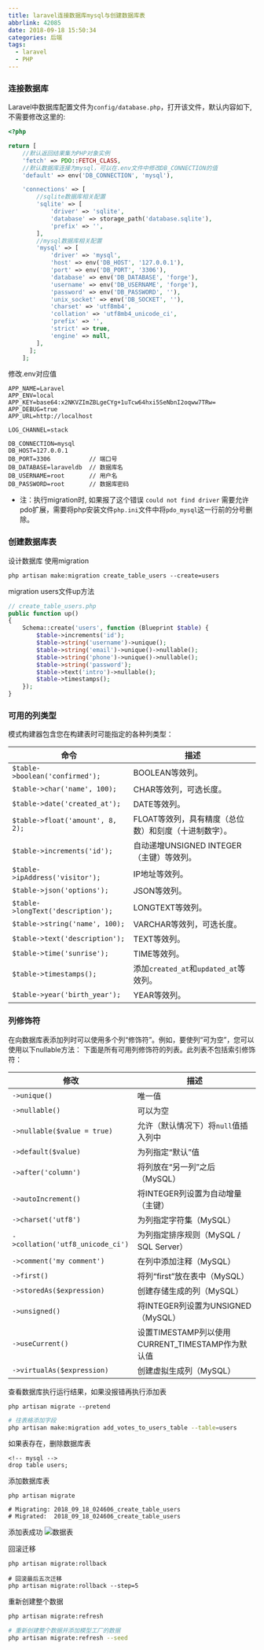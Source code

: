 ```yaml
---
title: laravel连接数据库mysql与创建数据库表
abbrlink: 42085
date: 2018-09-18 15:50:34
categories: 后端
tags:
  - laravel
  - PHP
---
```


### 连接数据库
Laravel中数据库配置文件为`config/database.php`，打开该文件，默认内容如下,不需要修改这里的:

```php
<?php

return [
    //默认返回结果集为PHP对象实例
    'fetch' => PDO::FETCH_CLASS,
    //默认数据库连接为mysql，可以在.env文件中修改DB_CONNECTION的值
    'default' => env('DB_CONNECTION', 'mysql'),

    'connections' => [
        //sqlite数据库相关配置
        'sqlite' => [
            'driver' => 'sqlite',
            'database' => storage_path('database.sqlite'),
            'prefix' => '',
        ],
        //mysql数据库相关配置
        'mysql' => [
            'driver' => 'mysql',
            'host' => env('DB_HOST', '127.0.0.1'),
            'port' => env('DB_PORT', '3306'),
            'database' => env('DB_DATABASE', 'forge'),
            'username' => env('DB_USERNAME', 'forge'),
            'password' => env('DB_PASSWORD', ''),
            'unix_socket' => env('DB_SOCKET', ''),
            'charset' => 'utf8mb4',
            'collation' => 'utf8mb4_unicode_ci',
            'prefix' => '',
            'strict' => true,
            'engine' => null,
        ],    
      ];
    ];
```

修改.env对应值
```
APP_NAME=Laravel
APP_ENV=local
APP_KEY=base64:x2NKVZImZBLgeCYg+1uTcw64hxi5SeNbnI2oqww7TRw=
APP_DEBUG=true
APP_URL=http://localhost

LOG_CHANNEL=stack

DB_CONNECTION=mysql
DB_HOST=127.0.0.1
DB_PORT=3306           // 端口号
DB_DATABASE=laraveldb  // 数据库名
DB_USERNAME=root       // 用户名
DB_PASSWORD=root       // 数据库密码
```
* 注：执行migration时, 如果报了这个错误 `could not find driver`
需要允许pdo扩展，需要将php安装文件`php.ini`文件中将`pdo_mysql`这一行前的分号删除。

### 创建数据库表
设计数据库 使用migration
```
php artisan make:migration create_table_users --create=users
```

migration users文件up方法
```php
// create_table_users.php
public function up()
{
    Schema::create('users', function (Blueprint $table) {
        $table->increments('id');
        $table->string('username')->unique();
        $table->string('email')->unique()->nullable();
        $table->string('phone')->unique()->nullable();
        $table->string('password');
        $table->text('intro')->nullable();
        $table->timestamps();
    });
}
```

### 可用的列类型
模式构建器包含您在构建表时可能指定的各种列类型：

命令    |   描述
-------      |     -------
`$table->boolean('confirmed');`   |   	BOOLEAN等效列。
`$table->char('name', 100);`    |   	CHAR等效列，可选长度。
`$table->date('created_at');`   |   	DATE等效列。
`$table->float('amount', 8, 2);`    |   	FLOAT等效列，具有精度（总位数）和刻度（十进制数字）。
`$table->increments('id');`   |   	自动递增UNSIGNED INTEGER（主键）等效列。
`$table->ipAddress('visitor');`   |   	IP地址等效列。
`$table->json('options');`    |   	JSON等效列。
`$table->longText('description');`    |   	LONGTEXT等效列。
`$table->string('name', 100);`    |   	VARCHAR等效列，可选长度。
`$table->text('description');`    |   	TEXT等效列。
`$table->time('sunrise');`    |   	TIME等效列。
`$table->timestamps();`   |   	添加`created_at`和`updated_at`等效列。
`$table->year('birth_year');`   |   	YEAR等效列。

### 列修饰符
在向数据库表添加列时可以使用多个列“修饰符”。例如，要使列“可为空”，您可以使用以下nullable方法：
下面是所有可用列修饰符的列表。此列表不包括索引修饰符：

修改  |    描述
-------      |     -----
`->unique()`          |   唯一值
`->nullable()`        | 	可以为空
`->nullable($value = true)`   | 	允许（默认情况下）将`null`值插入列中
`->default($value)`   | 	为列指定“默认”值
`->after('column')`	  |   将列放在“另一列”之后（MySQL）
`->autoIncrement()`   | 	将INTEGER列设置为自动增量（主键）
`->charset('utf8')`   | 	为列指定字符集（MySQL）
`->collation('utf8_unicode_ci')`    | 	为列指定排序规则（MySQL / SQL Server）
`->comment('my comment')`   | 	在列中添加注释（MySQL）
`->first()`   | 	将列“first”放在表中（MySQL）
`->storedAs($expression)`   | 	创建存储生成的列（MySQL）
`->unsigned()`    | 	将INTEGER列设置为UNSIGNED（MySQL）
`->useCurrent()`    | 	设置TIMESTAMP列以使用CURRENT_TIMESTAMP作为默认值
`->virtualAs($expression)`    | 	创建虚拟生成列（MySQL）


查看数据库执行运行结果，如果没报错再执行添加表
```
php artisan migrate --pretend
```

```bash
# 往表格添加字段
php artisan make:migration add_votes_to_users_table --table=users
```

如果表存在，删除数据库表
```
<!-- mysql -->
drop table users;
```

添加数据库表
```
php artisan migrate

# Migrating: 2018_09_18_024606_create_table_users
# Migrated:  2018_09_18_024606_create_table_users
```

添加表成功
![数据表](42085/table.png)

回滚迁移
```
php artisan migrate:rollback

# 回滚最后五次迁移
php artisan migrate:rollback --step=5
```

重新创建整个数据
```bash
php artisan migrate:refresh

# 重新创建整个数据并添加模型工厂的数据
php artisan migrate:refresh --seed
```
